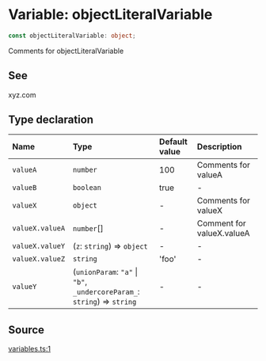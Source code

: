 # Variable: objectLiteralVariable

```ts
const objectLiteralVariable: object;
```

Comments for objectLiteralVariable

## See

xyz.com

## Type declaration

| Name | Type | Default value | Description |
| :------ | :------ | :------ | :------ |
| `valueA` | `number` | 100 | Comments for valueA |
| `valueB` | `boolean` | true | - |
| `valueX` | `object` | - | Comments for valueX |
| `valueX.valueA` | `number`[] | - | Comment for valueX.valueA |
| `valueX.valueY` | (`z`: `string`) => `object` | - | - |
| `valueX.valueZ` | `string` | 'foo' | - |
| `valueY` | (`unionParam`: `"a"` \| `"b"`, `_undercoreParam_`: `string`) => `string` | - | - |

## Source

[variables.ts:1](http://source-url)
